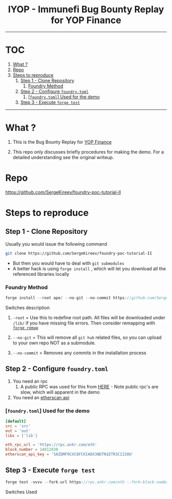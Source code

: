 <h1 align="center"> IYOP - Immunefi Bug Bounty Replay for YOP Finance </h1>

----

<h1> TOC </h1>

1. [What ?](#what-)
2. [Repo](#repo)
3. [Steps to reproduce](#steps-to-reproduce)
   1. [Step 1 - Clone Repository](#step-1---clone-repository)
      1. [Foundry Method](#foundry-method)
   2. [Step 2 - Configure `foundry.toml`](#step-2---configure-foundrytoml)
      1. [\[`foundry.toml`\] Used for the demo](#foundrytoml-used-for-the-demo)
   3. [Step 3 - Execute `forge test`](#step-3---execute-forge-test)

----

# What ? 

1. This is the Bug Bounty Replay for [YOP Finance](https://medium.com/immunefi/how-to-use-foundry-to-poc-bug-leads-part-2-b7b3807400df)

2. This repo only discusses briefly procedures for making the demo. For a detailed understanding see the original writeup. 

# Repo 

https://github.com/SergeKireev/foundry-poc-tutorial-II 

# Steps to reproduce 

## Step 1 - Clone Repository 

Usually you would issue the following command 

```bash 
git clone https://github.com/SergeKireev/foundry-poc-tutorial-II
```
- But then you would have to deal with `git submodules`
- A better hack is using `forge install` , which will let you download all the referenced libraries locally

### Foundry Method 

```rust 
forge install --root ape/ --no-git --no-commit https://github.com/SergeKireev/foundry-poc-tutorial-II
```

Switches description

1. `-root` = Use this to redefine root path. All files will be downloaded under `/lib/` if you have missing file errors. Then consider remapping with [`forge remap`](https://book.getfoundry.sh/reference/forge/forge-remappings)

2. `--no-git` = This will remove all `git hub` related files, so you can upload to your own repo NOT as a submodule.
   
3. `--no-commit` = Removes any commits in the installation process

## Step 2 - Configure `foundry.toml`

1. You need an rpc 
   1. A public RPC was used for this from [HERE](https://chainlist.org/) - Note public rpc's are slow, which will apparent in the demo
2. You need an [etherscan api](https://etherscan.io/apis)

### [`foundry.toml`] Used for the demo 

```toml
[default]
src = 'src'
out = 'out'
libs = ['lib']

eth_rpc_url = 'https://rpc.ankr.com/eth'
block_number = 14812830
etherscan_api_key = '5AZQMF9CXC8FCKIADX3NDTN1ETR3CI228U'
```

## Step 3 - Execute `forge test`

```rust 
forge test -vvvv --fork-url https://rpc.ankr.com/eth --fork-block-number 14811771
```

Switches Used 

